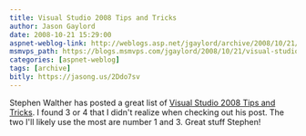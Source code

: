 ```yaml
---
title: Visual Studio 2008 Tips and Tricks
author: Jason Gaylord
date: 2008-10-21 15:29:00
aspnet-weblog-link: http://weblogs.asp.net/jgaylord/archive/2008/10/21/visual-studio-2008-tips-and-tricks.aspx
msmvps_path: https://blogs.msmvps.com/jgaylord/2008/10/21/visual-studio-2008-tips-and-tricks/
categories: [aspnet-weblog]
tags: [archive]
bitly: https://jasong.us/2Ddo7sv
---
```


Stephen Walther has posted a great list of [Visual Studio 2008 Tips and Tricks](http://weblogs.asp.net/stephenwalther/archive/2008/10/21/essential-visual-studio-tips-amp-tricks-that-every-developer-should-know.aspx). I found 3 or 4 that I didn't realize when checking out his post. The two I'll likely use the most are number 1 and 3. Great stuff Stephen!
